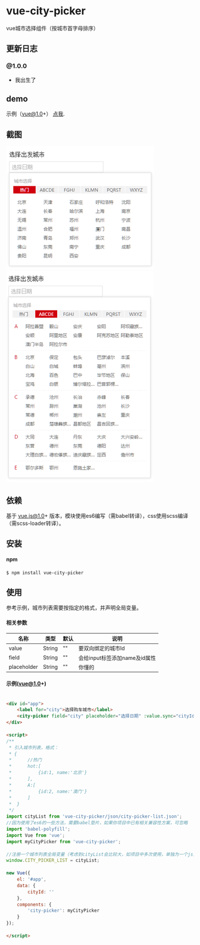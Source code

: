 # vue-city-picker

vue城市选择组件（按城市首字母排序）


## 更新日志

### @1.0.0
- 我出生了


## demo

示例（vue@1.0+） [点我](http://dai-siki.github.io/vue-city-picker/example/demo.html).


## 截图

![screenshot](screenshot/01.png)
![screenshot](screenshot/02.png)


## 依赖

基于 vue.js@1.0+ 版本，模块使用es6编写（需babel转译），css使用scss编译（需scss-loader转译）。


## 安装

#### npm

```shell
$ npm install vue-city-picker
```

## 使用

参考示例，城市列表需要按指定的格式，并声明全局变量。

#### 相关参数

| 名称              | 类型               | 默认             | 说明                                         |
| ----------------- | ----------------- | ---------------- | --------------------------------------------- |
| value             | String            | ""               | 要双向绑定的城市Id                |
| field             | String            | ""               | 会给input标签添加name及id属性                   |
| placeholder       | String            | ""               | 你懂的                                     |


#### 示例(vue@1.0+)

```html

<div id="app">
	<label for="city">选择购车城市</label>
	<city-picker field="city" placeholder="选择日期" :value.sync="cityId"></city-picker>
</div>

<script>
/**
 * 引入城市列表，格式：
 * {
 * 		//热门
 * 		hot:[
 * 			{id:1, name:'北京'}
 * 		],
 * 		A:[
 * 			{id:2, name:'澳门'}
 * 		]
 * 	}
 */
import cityList from 'vue-city-picker/json/city-picker-list.json';
//因为使用了es6的一些方法，需要babel垫片，如果你项目中已有相关兼容性方案，可忽略
import 'babel-polyfill';
import Vue from 'vue';
import myCityPicker from 'vue-city-picker';

//注册一个城市列表全局变量（考虑到cityList会比较大，如项目中多次使用，单独为一个js文件比较好）
window.CITY_PICKER_LIST = cityList;

new Vue({
	el: '#app',
	data: {
		cityId: ''
	},
	components: {
		'city-picker': myCityPicker
	}
});

</script>

```
